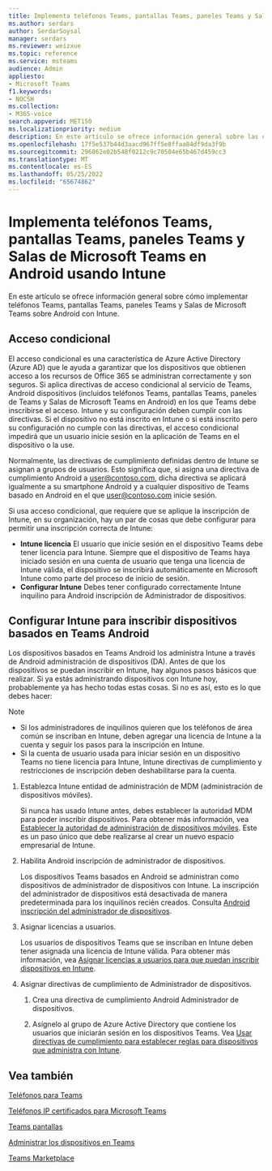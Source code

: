 ```yaml
---
title: Implementa teléfonos Teams, pantallas Teams, paneles Teams y Salas de Microsoft Teams en Android usando Intune
ms.author: serdars
author: SerdarSoysal
manager: serdars
ms.reviewer: weizxue
ms.topic: reference
ms.service: msteams
audience: Admin
appliesto:
- Microsoft Teams
f1.keywords:
- NOCSH
ms.collection:
- M365-voice
search.appverid: MET150
ms.localizationpriority: medium
description: En este artículo se ofrece información general sobre las características compatibles con Microsoft Teams Android dispositivos.
ms.openlocfilehash: 17f5e537b44d3aacd967ff5e8ffaa84df9da3f9b
ms.sourcegitcommit: 296862e02b548f0212c9c70504e65b467d459cc3
ms.translationtype: MT
ms.contentlocale: es-ES
ms.lasthandoff: 05/25/2022
ms.locfileid: "65674862"
---
```

# <a name="deploy-teams-phones-teams-displays-teams-panels-and-microsoft-teams-rooms-on-android-using-intune"></a>Implementa teléfonos Teams, pantallas Teams, paneles Teams y Salas de Microsoft Teams en Android usando Intune

En este artículo se ofrece información general sobre cómo implementar teléfonos Teams, pantallas Teams, paneles Teams y Salas de Microsoft Teams sobre Android con Intune.

## <a name="conditional-access"></a>Acceso condicional

El acceso condicional es una característica de Azure Active Directory (Azure AD) que le ayuda a garantizar que los dispositivos que obtienen acceso a los recursos de Office 365 se administran correctamente y son seguros.  Si aplica directivas de acceso condicional al servicio de Teams, Android dispositivos (incluidos teléfonos Teams, pantallas Teams, paneles de Teams y Salas de Microsoft Teams en Android) en los que Teams debe inscribirse el acceso. Intune y su configuración deben cumplir con las directivas.  Si el dispositivo no está inscrito en Intune o si está inscrito pero su configuración no cumple con las directivas, el acceso condicional impedirá que un usuario inicie sesión en la aplicación de Teams en el dispositivo o la use.

Normalmente, las directivas de cumplimiento definidas dentro de Intune se asignan a grupos de usuarios.  Esto significa que, si asigna una directiva de cumplimiento Android a user@contoso.com, dicha directiva se aplicará igualmente a su smartphone Android y a cualquier dispositivo de Teams basado en Android en el que user@contoso.com inicie sesión.

Si usa acceso condicional, que requiere que se aplique la inscripción de Intune, en su organización, hay un par de cosas que debe configurar para permitir una inscripción correcta de Intune:

- **Intune licencia** El usuario que inicie sesión en el dispositivo Teams debe tener licencia para Intune.  Siempre que el dispositivo de Teams haya iniciado sesión en una cuenta de usuario que tenga una licencia de Intune válida, el dispositivo se inscribirá automáticamente en Microsoft Intune como parte del proceso de inicio de sesión.
- **Configurar Intune** Debes tener configurado correctamente Intune inquilino para Android inscripción de Administrador de dispositivos.

## <a name="configure-intune-to-enroll-teams-android-based-devices"></a>Configurar Intune para inscribir dispositivos basados en Teams Android

Los dispositivos basados en Teams Android los administra Intune a través de Android administración de dispositivos (DA). Antes de que los dispositivos se puedan inscribir en Intune, hay algunos pasos básicos que realizar.  Si ya estás administrando dispositivos con Intune hoy, probablemente ya has hecho todas estas cosas.  Si no es así, esto es lo que debes hacer:

> [!NOTE]
> - Si los administradores de inquilinos quieren que los teléfonos de área común se inscriban en Intune, deben agregar una licencia de Intune a la cuenta y seguir los pasos para la inscripción en Intune.
> - Si la cuenta de usuario usada para iniciar sesión en un dispositivo Teams no tiene licencia para Intune, Intune directivas de cumplimiento y restricciones de inscripción deben deshabilitarse para la cuenta.



1. Establezca Intune entidad de administración de MDM (administración de dispositivos móviles).  

   Si nunca has usado Intune antes, debes establecer la autoridad MDM para poder inscribir dispositivos. Para obtener más información, vea [Establecer la autoridad de administración de dispositivos móviles](/intune/fundamentals/mdm-authority-set).  Este es un paso único que debe realizarse al crear un nuevo espacio empresarial de Intune.
1. Habilita Android inscripción de administrador de dispositivos.
  
   Los dispositivos Teams basados en Android se administran como dispositivos de administrador de dispositivos con Intune.  La inscripción del administrador de dispositivos está desactivada de manera predeterminada para los inquilinos recién creados. Consulta [Android inscripción del administrador de dispositivos](/intune/enrollment/android-enroll-device-administrator).
1. Asignar licencias a usuarios. 
 
   Los usuarios de dispositivos Teams que se inscriban en Intune deben tener asignada una licencia de Intune válida. Para obtener más información, vea [Asignar licencias a usuarios para que puedan inscribir dispositivos en Intune](/intune/fundamentals/licenses-assign).
1. Asignar directivas de cumplimiento de Administrador de dispositivos.  

   1. Crea una directiva de cumplimiento Android Administrador de dispositivos.

   1. Asígnelo al grupo de Azure Active Directory que contiene los usuarios que iniciarán sesión en los dispositivos Teams. Vea [Usar directivas de cumplimiento para establecer reglas para dispositivos que administra con Intune](/mem/intune/protect/device-compliance-get-started).

## <a name="see-also"></a>Vea también

[Teléfonos para Teams](phones-for-teams.md)

[Teléfonos IP certificados para Microsoft Teams](teams-ip-phones.md)

[Teams pantallas](teams-displays.md)

[Administrar los dispositivos en Teams](device-management.md)

[Teams Marketplace](https://office.com/teamsdevices)

